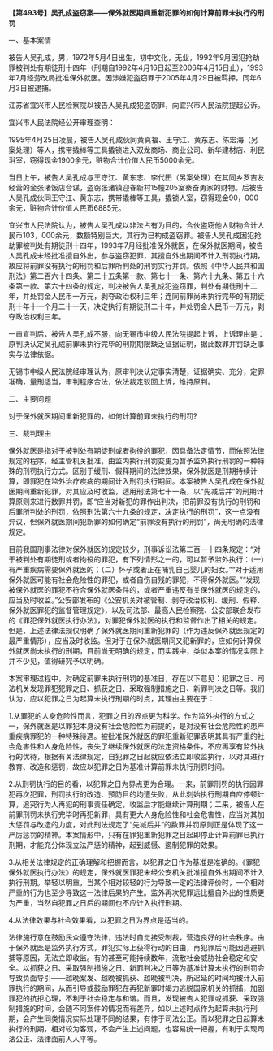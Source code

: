 **【第493号】吴孔成盗窃案——保外就医期间重新犯罪的如何计算前罪未执行的刑罚**

一、基本案情

被告人吴孔成，男，1972年5月4日出生，初中文化，无业，1992年9月因犯抢劫罪被判处有期徒刑十四年（刑期自1992年4月16日起至2006年4月15日止），1993年7月经劳改局批准保外就医。因涉嫌犯盗窃罪于2005年4月29日被羁押，同年6月3日被逮捕。

江苏省宜兴市人民检察院以被告人吴孔成犯盗窃罪，向宜兴市人民法院提起公诉。

宜兴市人民法院经公开审理查明：

1995年4月25日凌晨，被告人吴孔成伙同黄真福、王守江、黄东志、陈宏海（另案处理）等人，携带撬棒等工具撬锁进入双龙商场、商业公司、新华建材店、利民浴室，窃得现金1900余元，赃物合计价值人民币5000余元。

当日上午，被告人吴孔成与王守江、黄东志、李代田（另案处理）在其同乡罗吉友经营的金张渚饭店合谋，盗窃张渚镇迎春新村15幢205室秦奋勇家的财物。后被告人吴孔成伙同王守江、黄东志，携带撬棒等工具，撬锁人室，窃得现金90，000余元，赃物合计价值人民币6885元。

宜兴市人民法院认为，被告人吴孔成以非法占有为目的，合伙盗窃他人财物合计人民币103，000余元，数额特别巨大，其行为已构成盗窃罪。被告人吴孔成因犯抢劫罪被判处有期徒刑十四年，1993年7月经批准保外就医，在保外就医期间，被告人吴孔成未经批准擅自外出，参与盗窃犯罪，其擅自外出期间不计入刑罚执行期，故应将前罪没有执行的刑罚和后罪所判处的刑罚实行并罚。依照《中华人民共和国刑法》第二百六十四条、第二十五条第一款、第七十一条、第六十九条、第五十六条第一款、第六十四条的规定，判决被告人吴孔成犯盗窃罪，判处有期徒刑十二年，并处罚金人民币一万元，剥夺政治权利三年；连同前罪尚未执行完毕的有期徒刑十年十一个月二十一天，决定执行有期徒刑二十年，并处罚金人民币一万元，剥夺政治权利三年。

一审宣判后，被告人吴孔成不服，向无锡市中级人民法院提起上诉，上诉理由是：原判决认定吴孔成前罪未执行完毕的刑期期限缺乏证据证明，据此数罪并罚缺乏事实与法律依据。

无锡市中级人民法院经审理认为，原审判决认定事实清楚，证据确实、充分，定罪准确，量刑适当，审判程序合法，依法裁定驳回上诉，维持原判。

二、主要问题

对于保外就医期间重新犯罪的，如何计算前罪未执行的刑罚?

三、裁判理由

保外就医是指对于被判处有期徒刑或者拘役的罪犯，因具备法定情节，而依照法律规定的程序，经主管机关批准，由监内执行刑罚变更为暂予监外执行刑罚的一种特殊的刑罚执行方式。区别于缓刑、假释期间的法律效果，保外就医是刑期持续计算，即罪犯在监外治疗疾病的期间计入刑罚执行期间。本案被告人吴孔成在保外就医期间重新犯罪，对其应及时收监，适用刑法第七十一条，以“先减后并”的刑期计算原则来进行数罪并罚，即“应当对新犯的罪作出判决，把前罪没有执行的刑罚和后罪所判处的刑罚，依照刑法第六十九条的规定，决定执行的刑罚”，这一点没有异议，但保外就医期间犯新罪的如何确定“前罪没有执行的刑罚”，尚无明确的法律规定。

目前我国刑事法律对保外就医的规定较少，刑事诉讼法第二百一十四条规定：“对于被判处有期徒刑或者拘役的罪犯，有下列情形之一的，可以暂予监外执行：（一）有严重疾病需要保外就医的；（二）怀孕或者正在哺乳自己婴儿的妇女。”“对于适用保外就医可能有社会危险性的罪犯，或者自伤自残的罪犯，不得保外就医。”“发现被保外就医的罪犯不符合保外就医条件的，或者严重违反有关保外就医的规定的，应当及时收监。”公安部发布的《公安机关对被管制、剥夺政治权利、缓刑、假释、保外就医罪犯的监督管理规定》，以及司法部、最高人民检察院、公安部联合发布的《罪犯保外就医执行办法》，对罪犯保外就医的执行和监督作出了相关的规定。但是，上述法律法规仅明确了保外就医期间重新犯罪的（作为违反保外就医规定的最严重情形），应当及时收监。但对于在保外就医期间又犯新罪的，应如何计算保外就医尚未执行的刑期，目前尚无明确的规定，而实践中，类似本案的情况实际上并不少见，值得研究予以明确。

本案审理过程中，对确定前罪未执行刑罚的基准日，存在以下意见：犯罪之日、司法机关发现罪犯犯罪之日、抓获之日、采取强制措施之日、新罪判决之日等。我们认为，应以犯罪之日为起算未执行刑期的时点，其理由主要在于：

1.从罪犯的人身危险性而言，犯罪之日的界点更为科学。作为监外执行的方式之一，保外就医是以罪犯本身没有社会危险性为前提的，是对没有社会危险性的患严重疾病罪犯的一种特殊待遇。被批准保外就医的罪犯重新犯罪表明其具有严重的社会危害性和人身危险性，丧失了继续保外就医的法定资格条件，不应再享有监外执行的优待，根据有关法律规定，自犯罪之日起就应依法立即收监执行，以对其进行教育、改造和惩罚，故应以犯罪之日为基准计算前罪未执行刑罚时间。

2.从刑罚执行的目的看，以犯罪之日为界点更为合理。一来，前罪刑罚的执行因罪犯再次犯罪，刑罚执行的改造、预防目的均遭失败，从此刻始执行刑期自应停顿计算，追究行为人再犯的刑事责任确定，收监后才能继续计算刑期；二来，被告人在前罪刑罚未执行完毕时再犯新罪，具有更大人身危险性和社会危害性，应当对其加大惩罚与改造的力度，对此刑法规定了“先减后并”的数罪并罚原则正是体现了这一严厉惩罚的精神。本案情形中，只有在罪犯重新犯罪之日起即停止计算前罪已执行刑期，才能充分体现立法严惩的精神，起到威慑、遏制犯罪的效果。

3.从相关法律规定的正确理解和把握而言，以犯罪之日作为基准是准确的。《罪犯保外就医执行办法》的规定，保外就医罪犯未经公安机关批准擅自外出期间不计入执行刑期。举轻以明重，当某个相对较轻的行为导致一定的法律评价时，一个相对严重的行为也至少导致这一法律后果的产生。监外再次犯罪远比擅自外出的性质更为严重，当然自犯罪之日后的期间也不应计入执行刑期。

4.从法律效果与社会效果看，以犯罪之日为界点是适当的。

法律施行意在鼓励民众遵守法律，违法时自觉接受制裁，营造良好的社会秩序。由于保外就医是监外执行方式，罪犯实际上获得行动的自由，再犯罪后可能因逃避抓捕等原因，无法立即收监。有的甚至可能持续数年，流散社会威胁社会稳定和安全。以抓获之日、采取强制措施之日、新罪判决之日等为基准计算未执行的刑罚会导致负面导引——越晚案发、越晚被抓获、越晚被判决，所迟延的时间均被计入前罪执行的期间，从而引导或鼓励罪犯在再犯新罪时竭力逃脱国家机关的抓捕，加剧罪犯的抗拒心理，不利于社会稳定与和谐。而且，发现被告人犯罪或抓获、采取强制措施的时间，会随不同案件的情况而有差异，如以上述时点作为起算未执行刑期，会产生同类情况实际处理不同的结果，有悖于司法公正。而以犯罪之日起算未执行的刑期，相对较为客观，不会产生上述问题，也容易统一把握，有利于实现司法公正、法律面前人人平等。